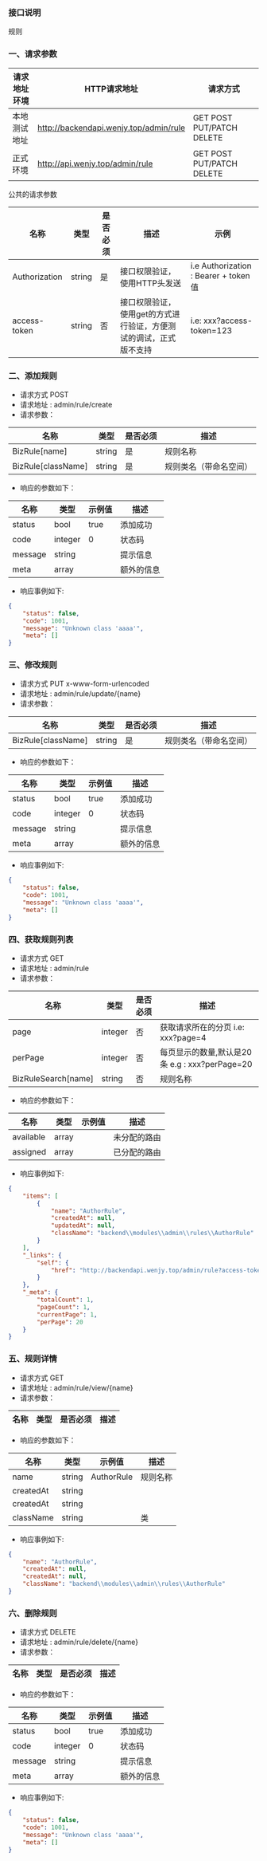 ### 接口说明
规则
### 一、请求参数

请求地址环境	| HTTP请求地址  | 请求方式
---|--- | ---
本地测试地址 | http://backendapi.wenjy.top/admin/rule |  GET  POST  PUT/PATCH DELETE
正式环境	| http://api.wenjy.top/admin/rule |  GET  POST  PUT/PATCH DELETE

公共的请求参数

名称 | 类型 | 是否必须 | 描述| 示例
---|---|---|---|---
Authorization | string | 是 |  接口权限验证，使用HTTP头发送|i.e  Authorization : Bearer + token值
access-token | string |  否 | 接口权限验证，使用get的方式进行验证，方便测试的调试，正式版不支持| i.e: xxx?access-token=123

### 二、添加规则

- 请求方式 POST
- 请求地址 : admin/rule/create
- 请求参数：

名称 | 类型 | 是否必须 | 描述
---|---|---|---
BizRule[name] | string | 是 | 规则名称
BizRule[className] | string | 是 | 规则类名（带命名空间）

    
- 响应的参数如下：

名称 | 类型 | 示例值 | 描述
---|---|---|---
status| bool | true | 添加成功
code| integer | 0 | 状态码
message| string |  | 提示信息
meta| array |  | 额外的信息


- 响应事例如下:

```json
{
    "status": false,
    "code": 1001,
    "message": "Unknown class 'aaaa'",
    "meta": []
}

```

### 三、修改规则

- 请求方式 PUT x-www-form-urlencoded
- 请求地址 : admin/rule/update/{name}
- 请求参数：

名称 | 类型 | 是否必须 | 描述
---|---|---|---
BizRule[className] | string | 是 | 规则类名（带命名空间）
    
- 响应的参数如下：

名称 | 类型 | 示例值 | 描述
---|---|---|---
status| bool | true | 添加成功
code| integer | 0 | 状态码
message| string |  | 提示信息
meta| array |  | 额外的信息


- 响应事例如下:

```json
{
    "status": false,
    "code": 1001,
    "message": "Unknown class 'aaaa'",
    "meta": []
}

```

### 四、获取规则列表

- 请求方式 GET
- 请求地址 : admin/rule
- 请求参数：

名称 | 类型 | 是否必须 | 描述
---|---|---|---
page | integer | 否 | 获取请求所在的分页  i.e: xxx?page=4
perPage | integer | 否 | 每页显示的数量,默认是20条 e.g : xxx?perPage=20
BizRuleSearch[name] | string |  否 | 规则名称

    
- 响应的参数如下：

名称 | 类型 | 示例值 | 描述
---|---|---|---
available| array |  | 未分配的路由
assigned| array |  | 已分配的路由


- 响应事例如下:

```json
{
    "items": [
        {
            "name": "AuthorRule",
            "createdAt": null,
            "updatedAt": null,
            "className": "backend\\modules\\admin\\rules\\AuthorRule"
        }
    ],
    "_links": {
        "self": {
            "href": "http://backendapi.wenjy.top/admin/rule?access-token=8b24f9fd71630b89aa8191efaa95cc5d&page=1"
        }
    },
    "_meta": {
        "totalCount": 1,
        "pageCount": 1,
        "currentPage": 1,
        "perPage": 20
    }
}

```

### 五、规则详情

- 请求方式 GET
- 请求地址 : admin/rule/view/{name}
- 请求参数：

名称 | 类型 | 是否必须 | 描述
---|---|---|---
    
- 响应的参数如下：

名称 | 类型 | 示例值 | 描述
---|---|---|---
name| string | AuthorRule | 规则名称
createdAt| string |  |
createdAt| string |  |
className| string |  | 类


- 响应事例如下:

```json
{
    "name": "AuthorRule",
    "createdAt": null,
    "createdAt": null,
    "className": "backend\\modules\\admin\\rules\\AuthorRule"
}

```

### 六、删除规则

- 请求方式 DELETE
- 请求地址 : admin/rule/delete/{name}
- 请求参数：

名称 | 类型 | 是否必须 | 描述
---|---|---|---
    
- 响应的参数如下：

名称 | 类型 | 示例值 | 描述
---|---|---|---
status| bool | true | 添加成功
code| integer | 0 | 状态码
message| string |  | 提示信息
meta| array |  | 额外的信息


- 响应事例如下:

```json
{
    "status": false,
    "code": 1001,
    "message": "Unknown class 'aaaa'",
    "meta": []
}

```
